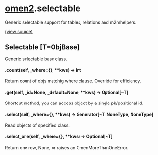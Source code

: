 # [omen2](omen2.md).selectable
Generic selectable support for tables, relations and m2mhelpers.


[(view source)](https://github.com/atakamallc/omen2/blob/master/omen2/selectable.py)
## Selectable [T=ObjBase]
Generic selectable base class.


#### .count(self, \_where={}, **kws) -> int
Return count of objs matchig where clause.  Override for efficiency.

#### .get(self, \_id=None, \_default=None, **kws) -> Optional[~T]
Shortcut method, you can access object by a single pk/positional id.

#### .select(self, \_where={}, **kws) -> Generator[~T, NoneType, NoneType]
Read objects of specified class.

#### .select\_one(self, \_where={}, **kws) -> Optional[~T]
Return one row, None, or raises an OmenMoreThanOneError.


